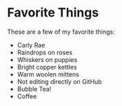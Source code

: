 # Favorite Things

These are a few of my favorite things:

- Carly Rae
- Raindrops on roses
- Whiskers on puppies
- Bright copper kettles
- Warm woolen mittens
- Not editing directly on GitHub
- Bubble Tea!
- Coffee
